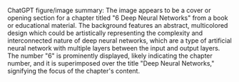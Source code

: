 ChatGPT figure/image summary: The image appears to be a cover or opening section for a chapter titled "6 Deep Neural Networks" from a book or educational material. The background features an abstract, multicolored design which could be artistically representing the complexity and interconnected nature of deep neural networks, which are a type of artificial neural network with multiple layers between the input and output layers. The number "6" is prominently displayed, likely indicating the chapter number, and it is superimposed over the title "Deep Neural Networks," signifying the focus of the chapter's content.